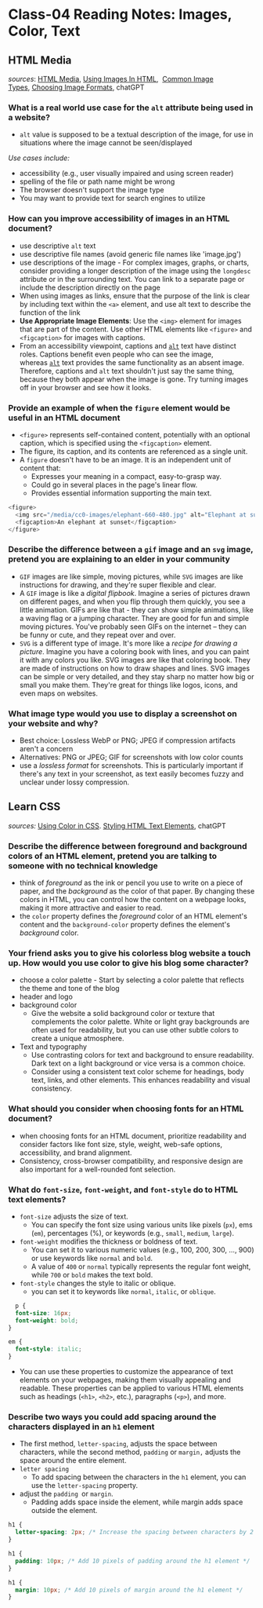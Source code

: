 # Class-04 Reading Notes: Images, Color, Text

## HTML Media

*sources*: [HTML Media](https://developer.mozilla.org/en-US/docs/Learn/HTML/Multimedia_and_embedding), [Using Images In HTML](https://developer.mozilla.org/en-US/docs/Learn/HTML/Multimedia_and_embedding/Images_in_HTML),  [Common Image Types](https://developer.mozilla.org/en-US/docs/Web/Media/Formats/Image_types), [Choosing Image Formats](https://developer.mozilla.org/en-US/docs/Web/Media/Formats/Image_types#choosing_an_image_format), chatGPT

### What is a real world use case for the `alt` attribute being used in a website?

- `alt` value is supposed to be a textual description of the image, for use in situations where the image cannot be seen/displayed

*Use cases include:*

- accessibility (e.g., user visually impaired and using screen reader)
- spelling of the file or path name might be wrong
- The browser doesn't support the image type
- You may want to provide text for search engines to utilize

### How can you improve accessibility of images in an HTML document?

- use descriptive `alt` text
- use descriptive file names (avoid generic file names like 'image.jpg')
- use descriptions of the image - For complex images, graphs, or charts, consider providing a longer description of the image using the `longdesc` attribute or in the surrounding text. You can link to a separate page or include the description directly on the page
- When using images as links, ensure that the purpose of the link is clear by including text within the `<a>` element, and use alt text to describe the function of the link
- **Use Appropriate Image Elements**: Use the `<img>` element for images that are part of the content. Use other HTML elements like `<figure>` and `<figcaption>` for images with captions.
- From an accessibility viewpoint, captions and [`alt`](https://developer.mozilla.org/en-US/docs/Web/HTML/Element/img#alt) text have distinct roles. Captions benefit even people who can see the image, whereas [`alt`](https://developer.mozilla.org/en-US/docs/Web/HTML/Element/img#alt) text provides the same functionality as an absent image. Therefore, captions and `alt` text shouldn't just say the same thing, because they both appear when the image is gone. Try turning images off in your browser and see how it looks.

### Provide an example of when the `figure` element would be useful in an HTML document

- `<figure>` represents self-contained content, potentially with an optional caption, which is specified using the `<figcaption>` element. 
- The figure, its caption, and its contents are referenced as a single unit.
- A `figure` doesn't have to be an image. It is an independent unit of content that:
  - Expresses your meaning in a compact, easy-to-grasp way.
  - Could go in several places in the page's linear flow.
  - Provides essential information supporting the main text.

```js
<figure>
  <img src="/media/cc0-images/elephant-660-480.jpg" alt="Elephant at sunset" />
  <figcaption>An elephant at sunset</figcaption>
</figure>
```

### Describe the difference between a `gif` image and an `svg` image, pretend you are explaining to an elder in your community

- `GIF` images are like simple, moving pictures, while `SVG` images are like instructions for drawing, and they're super flexible and clear.
- A `GIF` image is like a *digital flipbook*. Imagine a series of pictures drawn on different pages, and when you flip through them quickly, you see a little animation. GIFs are like that - they can show simple animations, like a waving flag or a jumping character. They are good for fun and simple moving pictures. You've probably seen GIFs on the internet – they can be funny or cute, and they repeat over and over.
- `SVG` is a different type of image. It's more like a *recipe for drawing a picture*. Imagine you have a coloring book with lines, and you can paint it with any colors you like. SVG images are like that coloring book. They are made of instructions on how to draw shapes and lines. SVG images can be simple or very detailed, and they stay sharp no matter how big or small you make them. They're great for things like logos, icons, and even maps on websites.

### What image type would you use to display a screenshot on your website and why?

- Best choice: Lossless WebP or PNG;  JPEG if compression artifacts aren't a concern
- Alternatives: PNG or JPEG;  GIF for screenshots with low color counts
- use a *lossless format* for screenshots. This is particularly important if there's any text in your screenshot, as text easily becomes fuzzy and unclear under lossy compression.

## Learn CSS

*sources:* [Using Color in CSS](https://developer.mozilla.org/en-US/docs/Web/CSS/CSS_Colors/Applying_color). [Styling HTML Text Elements](https://developer.mozilla.org/en-US/docs/Learn/CSS/Styling_text/Fundamentals), chatGPT

### Describe the difference between foreground and background colors of an HTML element, pretend you are talking to someone with no technical knowledge

- think of *foreground* as the ink or pencil you use to write on a piece of paper, and the *background* as the color of that paper. By changing these colors in HTML, you can control how the content on a webpage looks, making it more attractive and easier to read.
- the `color` property defines the *foreground* color of an HTML element's content and the `background-color` property defines the element's *background* color.

### Your friend asks you to give his colorless blog website a touch up. How would you use color to give his blog some character?

- choose a color palette - Start by selecting a color palette that reflects the theme and tone of the blog
- header and logo
- background color
  - Give the website a solid background color or texture that complements the color palette. White or light gray backgrounds are often used for readability, but you can use other subtle colors to create a unique atmosphere.
- Text and typography
  - Use contrasting colors for text and background to ensure readability. Dark text on a light background or vice versa is a common choice.
  - Consider using a consistent text color scheme for headings, body text, links, and other elements. This enhances readability and visual consistency.

### What should you consider when choosing fonts for an HTML document?

- when choosing fonts for an HTML document, prioritize readability and consider factors like font size, style, weight, web-safe options, accessibility, and brand alignment.
- Consistency, cross-browser compatibility, and responsive design are also important for a well-rounded font selection.

### What do `font-size`, `font-weight`, and `font-style` do to HTML text elements?

- `font-size` adjusts the size of text.
  - You can specify the font size using various units like pixels (`px`), ems (`em`), percentages (%), or keywords (e.g., `small`, `medium`, `large`).
- `font-weight` modifies the thickness or boldness of text.
  - You can set it to various numeric values (e.g., 100, 200, 300, ..., 900) or use keywords like `normal` and `bold`.
  - A value of `400` or `normal` typically represents the regular font weight, while `700` or `bold` makes the text bold.
- `font-style` changes the style to italic or oblique.
  - you can set it to keywords like `normal`, `italic`, or `oblique`.

```css
  p {
  font-size: 16px;
  font-weight: bold;
}

em {
  font-style: italic;
}
```

- You can use these properties to customize the appearance of text elements on your webpages, making them visually appealing and readable. These properties can be applied to various HTML elements such as headings (`<h1>`, `<h2>`, etc.), paragraphs (`<p>`), and more.

### Describe two ways you could add spacing around the characters displayed in an `h1` element

- The first method, `letter-spacing`, adjusts the space between characters, while the second method, `padding` or `margin,` adjusts the space around the entire element.
- `letter spacing`
  - To add spacing between the characters in the `h1` element, you can use the `letter-spacing` property.
- adjust the `padding `or `margin`.
  - Padding adds space inside the element, while margin adds space outside the element.
  
```css
h1 {
  letter-spacing: 2px; /* Increase the spacing between characters by 2 pixels */
}

h1 {
  padding: 10px; /* Add 10 pixels of padding around the h1 element */
}

h1 {
  margin: 10px; /* Add 10 pixels of margin around the h1 element */
}
```
